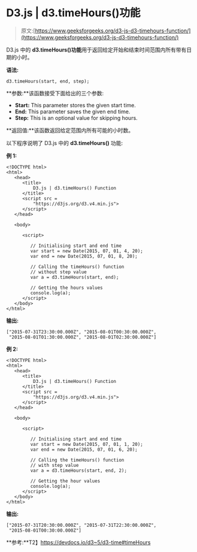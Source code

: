 # D3.js | d3.timeHours()功能

> 原文:[https://www.geeksforgeeks.org/d3-js-d3-timehours-function/](https://www.geeksforgeeks.org/d3-js-d3-timehours-function/)

D3.js 中的 **d3.timeHours()功能**用于返回给定开始和结束时间范围内所有带有日期的小时。

**语法:**

```
d3.timeHours(start, end, step);
```

**参数:**该函数接受下面给出的三个参数:

*   **Start:** This parameter stores the given start time.
*   **End:** This parameter saves the given end time.
*   **Step:** This is an optional value for skipping hours.

**返回值:**该函数返回给定范围内所有可能的小时数。

以下程序说明了 D3.js 中的 **d3.timeHours()** 功能:

**例 1:**

```
<!DOCTYPE html>
<html>
   <head>
      <title>
          D3.js | d3.timeHours() Function 
      </title>
      <script src =
          "https://d3js.org/d3.v4.min.js">
      </script>
   </head>

   <body>

      <script>

         // Initialising start and end time
         var start = new Date(2015, 07, 01, 4, 20);
         var end = new Date(2015, 07, 01, 8, 20);

         // Calling the timeHours() function
         // without step value
         var a = d3.timeHours(start, end);

         // Getting the hours values
         console.log(a);
      </script>
   </body>
</html>
```

**输出:**

```
["2015-07-31T23:30:00.000Z", "2015-08-01T00:30:00.000Z", 
 "2015-08-01T01:30:00.000Z", "2015-08-01T02:30:00.000Z"]

```

**例 2:**

```
<!DOCTYPE html>
<html>
   <head>
      <title>
          D3.js | d3.timeHours() Function 
      </title>
      <script src =
          "https://d3js.org/d3.v4.min.js">
      </script>
   </head>

   <body>

      <script>

         // Initialising start and end time
         var start = new Date(2015, 07, 01, 1, 20);
         var end = new Date(2015, 07, 01, 6, 20);

         // Calling the timeHours() function
         // with step value
         var a = d3.timeHours(start, end, 2);

         // Getting the hour values
         console.log(a);
      </script>
   </body>
</html>
```

**输出:**

```
["2015-07-31T20:30:00.000Z", "2015-07-31T22:30:00.000Z", 
 "2015-08-01T00:30:00.000Z"]

```

**参考:**T2】https://devdocs.io/d3~5/d3-time#timeHours
